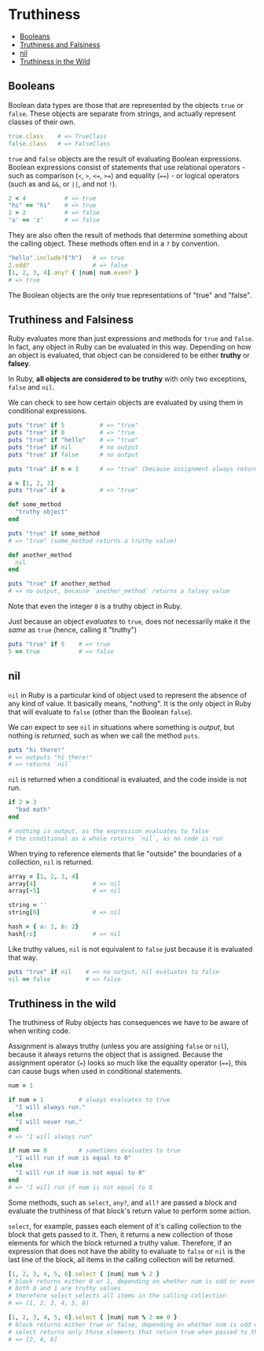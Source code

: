 # Truthiness

- [Booleans](#booleans)
- [Truthiness and Falsiness](#truthiness-and-falsiness)
- [nil](#nil)
- [Truthiness in the Wild](#truthiness-in-the-wild)

## Booleans

Boolean data types are those that are represented by the objects `true` or `false`. These objects are separate from strings, and actually represent classes of their own.

```ruby
true.class    # => TrueClass
false.class   # => FalseClass
```

`true` and `false` objects are the result of evaluating Boolean expressions. Boolean expressions consist of statements that use relational operators - such as comparison (`<`, `>`, `<=`, `>=`) and equality (`==`) - or logical operators (such as and `&&`, or `||`, and not `!`).

```ruby
2 < 4           # => true
"hi" == "hi"    # => true
1 > 2           # => false
'a' == 'z'      # => false
```

They are also often the result of methods that determine something about the calling object. These methods often end in a `?` by convention.

```ruby
"hello".include?("h")   # => true
2.odd?                  # => false
[1, 2, 3, 4].any? { |num| num.even? }
# => true
```

The Boolean objects are the only true representations of "true" and "false".

## Truthiness and Falsiness

Ruby evaluates more than just expressions and methods for `true` and `false`. In fact, any object in Ruby can be evaluated in this way. Depending on how an object is evaluated, that object can be considered to be either **truthy** or **falsey**.

In Ruby, **all objects are considered to be truthy** with only two exceptions, `false` and `nil`.

We can check to see how certain objects are evaluated by using them in conditional expressions.

```ruby
puts "true" if 5          # => "true"
puts "true" if 0          # => "true
puts "true" if "hello"    # => "true"
puts "true" if nil        # no output
puts "true" if false      # no output

puts "true" if n = 3      # => "true" (because assignment always returns the object it assigns)

a = [1, 2, 3]
puts "true" if a          # => "true"

def some_method
  "truthy object"
end

puts "true" if some_method
# => "true" (some_method returns a truthy value)

def another_method
  nil
end

puts "true" if another_method
# => no output, because `another_method` returns a falsey value
```

Note that even the integer `0` is a truthy object in Ruby.

Just because an object _evaluates_ to `true`, does not necessarily make it the _same_ as `true` (hence, calling it "truthy")

```ruby
puts "true" if 5    # => true
5 == true           # => false
```

## nil

`nil` in Ruby is a particular kind of object used to represent the absence of any kind of value. It basically means, "nothing". It is the only object in Ruby that will evaluate to `false` (other than the Boolean `false`).

We can expect to see `nil` in situations where something is _output_, but nothing is _returned_, such as when we call the method `puts`.

```ruby
puts "hi there!"
# => outputs "hi there!"
# => returns `nil`
```

`nil` is returned when a conditional is evaluated, and the code inside is not run.

```ruby
if 2 > 3
  "bad math"
end

# nothing is output, as the expression evaluates to false
# the conditional as a whole returns `nil`, as no code is run
```

When trying to reference elements that lie "outside" the boundaries of a collection, `nil` is returned.

```ruby
array = [1, 2, 3, 4]
array[4]                # => nil
array[-5]               # => nil

string = ''
string[0]               # => nil

hash = { a: 1, b: 2}
hash[:c]                # => nil
```

Like truthy values, `nil` is not equivalent to `false` just because it is evaluated that way.

```ruby
puts "true" if nil    # => no output, nil evaluates to false
nil == false          # => false
```

## Truthiness in the wild

The truthiness of Ruby objects has consequences we have to be aware of when writing code.

Assignment is always truthy (unless you are assigning `false` or `nil`), because it always returns the object that is assigned. Because the assignment operator (`=`) looks so much like the equality operator (`==`), this can cause bugs when used in conditional statements.

```ruby
num = 1

if num = 1          # always evaluates to true
  "I will always run."
else
  "I will never run."
end
# => "I will always run"

if num == 0         # sometimes evaluates to true
  "I will run if num is equal to 0"
else
  "I will run if num is not equal to 0"
end
# => "I will run if num is not equal to 0
```

Some methods, such as `select`, `any?`, and `all?` are passed a block and evaluate the truthiness of that block's return value to perform some action.

`select`, for example, passes each element of it's calling collection to the block that gets passed to it. Then, it returns a new collection of those elements for which the block returned a truthy value. Therefore, if an expression that does not have the ability to evaluate to `false` or `nil` is the last line of the block, all items in the calling collection will be returned.

```ruby
[1, 2, 3, 4, 5, 6].select { |num| num % 2 }
# block returns either 0 or 1, depending on whether num is odd or even
# both 0 and 1 are truthy values
# therefore select selects all items in the calling collection
# => [1, 2, 3, 4, 5, 6]

[1, 2, 3, 4, 5, 6].select { |num| num % 2 == 0 }
# block returns either true or false, depending on whether num is odd or even
# select returns only those elements that return true when passed to the block
# => [2, 4, 6]
```